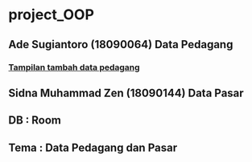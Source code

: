 # project_OOP

## Ade Sugiantoro (18090064) Data Pedagang
### [Tampilan tambah data pedagang](https://github.com/adesug/project_OOP/issues/3#issue-758223179)
## Sidna Muhammad Zen (18090144) Data Pasar
## DB : Room
## Tema : Data Pedagang dan Pasar

